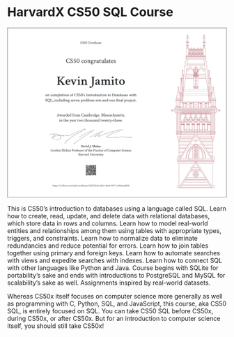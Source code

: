 # HarvardX CS50 SQL Course

![CS](/CS50SQL.png)

This is CS50’s introduction to databases using a language called SQL. Learn how to create, read, update, and delete data with relational databases, which store data in rows and columns. Learn how to model real-world entities and relationships among them using tables with appropriate types, triggers, and constraints. Learn how to normalize data to eliminate redundancies and reduce potential for errors. Learn how to join tables together using primary and foreign keys. Learn how to automate searches with views and expedite searches with indexes. Learn how to connect SQL with other languages like Python and Java. Course begins with SQLite for portability’s sake and ends with introductions to PostgreSQL and MySQL for scalability’s sake as well. Assignments inspired by real-world datasets.

Whereas CS50x itself focuses on computer science more generally as well as programming with C, Python, SQL, and JavaScript, this course, aka CS50 SQL, is entirely focused on SQL. You can take CS50 SQL before CS50x, during CS50x, or after CS50x. But for an introduction to computer science itself, you should still take CS50x!